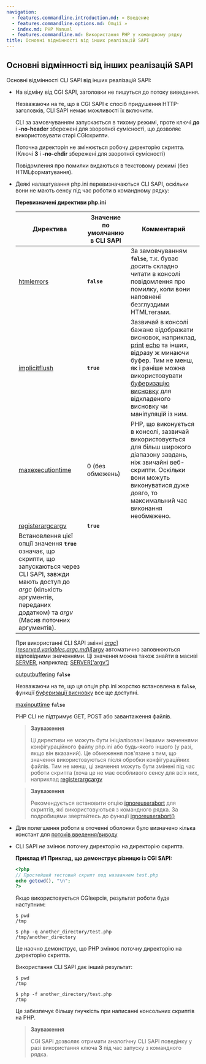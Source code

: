 ```yaml
---
navigation:
  - features.commandline.introduction.md: « Введение
  - features.commandline.options.md: Опції »
  - index.md: PHP Manual
  - features.commandline.md: Використання PHP у командному рядку
title: Основні відмінності від інших реалізацій SAPI
---
```

## Основні відмінності від інших реалізацій SAPI

Основні відмінності CLI SAPI від інших реалізацій SAPI:

-   На відміну від CGI SAPI, заголовки не пишуться до потоку виведення.
    
    Незважаючи на те, що в CGI SAPI є спосіб придушення HTTP-заголовків, CLI SAPI немає можливості їх включити.
    
    CLI за замовчуванням запускається в тихому режимі, проте ключі **до** і **\-no-header** збережені для зворотної сумісності, що дозволяє використовувати старі CGIскрипти.
    
    Поточна директорія не змінюється робочу директорію скрипта. (Ключі **З** і **\-no-chdir** збережені для зворотної сумісності)
    
    Повідомлення про помилки видаються в текстовому режимі (без HTMLформатування).
    
-   Деякі налаштування php.ini перевизначаються CLI SAPI, оскільки вони не мають сенсу під час роботи в командному рядку:
    
    **Перевизначені директиви php.ini**
    
    | Директива | Значение по умолчанию в CLI SAPI | Комментарий |
    | --- | --- | --- |
    | [htmlerrors](errorfunc.configuration.md#ini.html-errors) | **`false`** | За замовчуванням **`false`**, т.к. буває досить складно читати в консолі повідомлення про помилку, коли вони наповнені безглуздими HTMLтегами. |
    | [implicitflush](outcontrol.configuration.md#ini.implicit-flush) | **`true`** | Зазвичай в консолі бажано відображати висновок, наприклад, [print](function.print.md) [echo](function.echo.md) та інших, відразу ж минаючи буфер. Тим не менш, як і раніше можна використовувати [буферизацію висновку](ref.outcontrol.md) для відкладеного висновку чи маніпуляцій із ним. |
    | [maxexecutiontime](info.configuration.md#ini.max-execution-time) | 0 (без обмежень) | PHP, що виконується в консолі, зазвичай використовується для більш широкого діапазону завдань, ніж звичайні веб-скрипти. Оскільки вони можуть виконуватися дуже довго, то максимальний час виконання необмежено. |
    | [registerargcargv](ini.core.md#ini.register-argc-argv) | **`true`** |  |
    | Встановлення цієї опції значення **`true`** означає, що скрипти, що запускаються через CLI SAPI, завжди мають доступ до *argc* (кількість аргументів, переданих додатком) та *argv* (Масив поточних аргументів). |  |  |
    
    При використанні CLI SAPI змінні [$argc](reserved.variables.argc.md) і [$argv](reserved.variables.argv.md) автоматично заповнюються відповідними значеннями. Ці значення можна також знайти в масиві [SERVER](reserved.variables.server.md), наприклад: [SERVER\['argv'\]](reserved.variables.server.md)
    
    [outputbuffering](outcontrol.configuration.md#ini.output-buffering) **`false`**
    
    Незважаючи на те, що ця опція php.ini жорстко встановлена ​​в **`false`**, функції [буферизації висновку](book.outcontrol.md) все ще доступні.
    
    [maxinputtime](info.configuration.md#ini.max-input-time) **`false`**
    
    PHP CLI не підтримує GET, POST або завантаження файлів.
    
    > **Зауваження**
    > 
    > Ці директиви не можуть бути ініціалізовані іншими значеннями конфігураційного файлу php.ini або будь-якого іншого (у разі, якщо він вказаний). Це обмеження пов'язане з тим, що значення використовуються після обробки конфігураційних файлів. Тим не менш, ці значення можуть бути змінені під час роботи скрипта (хоча це не має особливого сенсу для всіх них, наприклад [registerargcargv](ini.core.md#ini.register-argc-argv)
    
    > **Зауваження**
    > 
    > Рекомендується встановити опцію [ignoreuserabort](misc.configuration.md#ini.ignore-user-abort) для скриптів, які використовуються з командного рядка. За подробицями звертайтесь до функції [ignoreuserabort()](function.ignore-user-abort.md)
    
-   Для полегшення роботи в оточенні оболонки було визначено кілька констант для [потоків введення/виводу](features.commandline.io-streams.md)
    
-   CLI SAPI *не* змінює поточну директорію на директорію скрипта.
    
    **Приклад #1 Приклад, що демонструє різницю із CGI SAPI:**
    
    ```php
    <?php
    // Простейший тестовый скрипт под названием test.php
    echo getcwd(), "\n";
    ?>
    ```
    
    Якщо використовується CGIверсія, результат роботи буде наступним:
    
    ```
    $ pwd
    /tmp
    
    $ php -q another_directory/test.php
    /tmp/another_directory
    ```
    
    Це наочно демонструє, що PHP змінює поточну директорію на директорію скрипта.
    
    Використання CLI SAPI дає інший результат:
    
    ```
    $ pwd
    /tmp
    
    $ php -f another_directory/test.php
    /tmp
    ```
    
    Це забезпечує більшу гнучкість при написанні консольних скриптів на PHP.
    
    > **Зауваження**
    > 
    > CGI SAPI дозволяє отримати аналогічну CLI SAPI поведінку у разі використання ключа **З** під час запуску з командного рядка.
